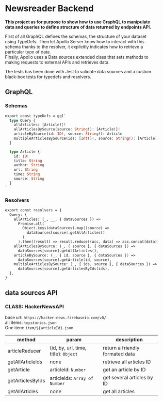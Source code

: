 # Newsreader Backend

**This project as for purpose to show how to use GraphQL to manipulate data and queries to define structure of data returned by endpoints API.**

First of all GraphQL defines the schemas, the structure of your dataset using TypeDefs. Then let Apollo Server know how to interact with this schema thanks to the resolver, it explicitly indicates how to retrieve a particular type of data.  
Finally, Apollo uses a Data sources extended class that sets methods to making requests to external APIs and retrieves data.

The tests has been done with Jest to validate data sources and a custom black-box tests for typedefs and resolvers.

## GraphQL

### Schemas

```graphql
export const typeDefs = gql`
  type Query {
    allArticles: [Article!]!
    allArticlesBySource(source: String!): [Article!]!
    articleBySource(id: ID!, source: String!): Article
    multipleArticlesBySource(ids: [Int!]!, source: String!): [Article!]!
  }

  type Article {
    id: ID!
    title: String
    author: String
    url: String
    time: String
    source: String
  }
`
```

### Resolvers

```graphql
export const resolvers = {
  Query: {
    allArticles: (_, __, { dataSources }) =>
      Promise.all(
        Object.keys(dataSources).map((source) =>
          dataSources[source].getAllArticles()
        )
      ).then((result) => result.reduce((acc, data) => acc.concat(data)), []),
    allArticlesBySource: (_, { source }, { dataSources }) =>
      dataSources[source].getAllArticles(),
    articleBySource: (_, { id, source }, { dataSources }) =>
      dataSources[source].getArticle(id, source),
    multipleArticlesBySource: (_, { ids, source }, { dataSources }) =>
      dataSources[source].getArticlesByIds(ids),
  },
}
```

## data sources API

### CLASS: HackerNewsAPI

base url: `https://hacker-news.firebaseio.com/v0/`  
all items: `topstories.json`  
One item: `item/${articleId}.json`

| method           | param                                | description                     |
| ---------------- | ------------------------------------ | ------------------------------- |
| articleReducer   | {id, by, url, time, title}: `Object` | return a friendly formated data |
| getAllArticleIds | none                                 | retrieve all articles ID        |
| getArticle       | articleId: `Number`                  | get an article by ID            |
| getArticlesByIds | articleIds: `Array of Number`        | get several articles by ID      |
| getAllArticles   | none                                 | get all articles                |
